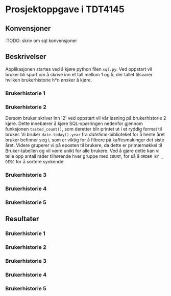 # Prosjektoppgave i TDT4145


## Konvensjoner

:TODO: skriv om sql konvensjoner 

## Beskrivelser

Applikasjonen startes ved å kjøre python filen `sql.py`. Ved oppstart vil bruker bli spurt om å skrive inn et tall mellom 1 og 5, der tallet tilsvarer hvilken brukerhistorie h*n ønsker å kjøre.

### Brukerhistorie 1



### Brukerhistorie 2

Dersom bruker skriver inn '2' ved oppstart vil vår løsning på brukerhistorie 2 kjøre. Dette innebærer å kjøre SQL-spørringen nedenfor gjennom funksjonen `tasted_count()`, som deretter blir printet ut i et ryddig format til bruker. Vi bruker `date.today().year` fra _datetime_-biblioteket for å hente året  bruker befinner seg i, som er viktig for å filtrere på kaffesmakinger det siste året. Videre gruperer vi på eposten til brukere, da dette er primærnøkkel til Bruker-tabellen og vil være unikt for alle brukere. Ved å gjøre dette kan vi telle opp antall rader tilhørende hver gruppe med `COUNT`, for så å `ORDER BY _ DESC` for å sortere synkende.  

### Brukerhistorie 3



### Brukerhistorie 4



### Brukerhistorie 5


## Resultater

### Brukerhistorie 1



### Brukerhistorie 2



### Brukerhistorie 3



### Brukerhistorie 4



### Brukerhistorie 5
